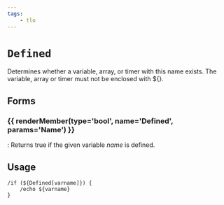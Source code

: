 ```yaml
---
tags:
    - tlo
---
```

# `Defined`

Determines whether a variable, array, or timer with this name exists. The variable, array or timer must not be enclosed with ${}.

## Forms

### {{ renderMember(type='bool', name='Defined', params='Name') }}

:   Returns true if the given variable _name_ is defined.


## Usage

```
/if (${Defined[varname]}) {
    /echo ${varname}
}
```

[bool]: ../data-types/datatype-bool.md
